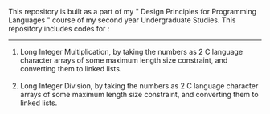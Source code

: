 This repository is built as a part of my " Design Principles for Programming Languages " course of my second year Undergraduate Studies. This repository includes codes for :<hr>
1. Long Integer Multiplication, by taking the numbers as 2 C language character arrays of some maximum length size constraint, and converting them to linked lists.<br><br>
1. Long Integer Division, by taking the numbers as 2 C language character arrays of some maximum length size constraint, and converting them to linked lists.<br><br>
